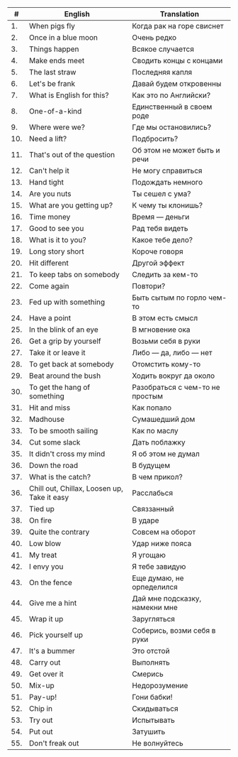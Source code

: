 | # | English | Translation |
|---|---|---|
| 1. | When pigs fly | Когда рак на горе свиснет |
| 2. | Once in a blue moon | Очень редко |
| 3. | Things happen | Всякое случается |
| 4. | Make ends meet | Сводить концы с концами |
| 5. | The last straw | Последняя капля |
| 6. | Let's be frank | Давай будем откровенны |
| 7. | What is English for this? | Как это по Английски? |
| 8. | One-of-a-kind | Единственный в своем роде |
| 9. | Where were we? | Где мы остановились? |
| 10. | Need a lift? | Подбросить? |
| 11. | That's out of the question | Об этом не может быть и речи |
| 12. | Can't help it | Не могу справиться |
| 13. | Hand tight | Подождать немного |
| 14. | Are you nuts | Ты сешел с ума? |
| 15. | What are you getting up? | К чему ты клонишь? |
| 16. | Time money | Время — деньги |
| 17. | Good to see you | Рад тебя видеть |
| 18. | What is it to you? | Какое тебе дело? |
| 19. | Long story short | Короче говоря |
| 20. | Hit different | Другой эффект |
| 21. | To keep tabs on somebody| Следить за кем-то |
| 22. | Come again | Повтори? |
| 23. | Fed up with something | Быть сытым по горло чем-то |
| 24. | Have a point | В этом есть смысл |
| 25. | In the blink of an eye | В мгновение ока |
| 26. | Get a grip by yourself | Возьми себя в руки |
| 27. | Take it or leave it | Либо — да, либо — нет |
| 28. | To get back at somebody | Отомстить кому-то |
| 29. | Beat around the bush | Ходить вокруг да около |
| 30. | To get the hang of something | Разобраться с чем-то не простым |
| 31. | Hit and miss | Как попало |
| 32. | Madhouse | Сумашедший дом |
| 33. | To be smooth sailing | Как по маслу |
| 34. | Cut some slack | Дать поблажку |
| 35. | It didn't cross my mind | Я об этом не думал |
| 36. | Down the road | В будущем |
| 37. | What is the catch? | В чем прикол? |
| 36. | Chill out, Chillax, Loosen up, Take it easy | Расслабься |
| 37. | Tied up | Связзанный |
| 38. | On fire | В ударе |
| 39. | Quite the contrary | Совсем на оборот |
| 40. | Low blow | Удар ниже пояса |
| 41. | My treat | Я угощаю |
| 42. | I envy you | Я тебе завидую |
| 43. | On the fence | Еще думаю, не орпеделился |
| 44. | Give me a hint | Дай мне подсказку, намекни мне |
| 45. | Wrap it up | Заругляться |
| 46. | Pick yourself up | Соберись, возми себя в руки |
| 47. | It's a bummer | Это отстой |
| 48. | Carry out | Выполнять |
| 49. | Get over it | Смерись |
| 50. | Mix-up | Недорозумение |
| 51. | Pay-up! | Гони бабки! |
| 52. | Chip in | Скидываться |
| 53. | Try out | Испытывать |
| 54. | Put out | Затушить |
| 55. | Don't freak out | Не волнуйтесь |

